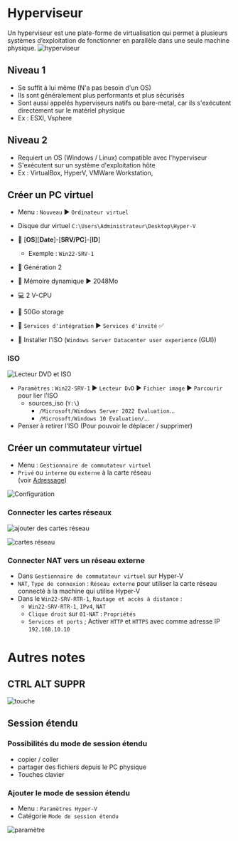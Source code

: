# Hyperviseur
Un hyperviseur est une plate-forme de virtualisation qui permet à plusieurs systèmes d’exploitation de fonctionner en parallèle dans une seule machine physique.
![hyperviseur](https://github.com/Altherneum/.github/blob/main/note/assets/images/hyperviseur-type-1-et-2.png?raw=true)

## Niveau 1
- Se suffit à lui même (N'a pas besoin d'un OS)
- Ils sont généralement plus performants et plus sécurisés 
- Sont aussi appelés hyperviseurs natifs ou bare-metal, car ils s'exécutent directement sur le matériel physique
- Ex : ESXI, Vsphere

## Niveau 2
- Requiert un OS (Windows / Linux) compatible avec l'hyperviseur
- S'exécutent sur un système d'exploitation hôte
- Ex : VirtualBox, HyperV, VMWare Workstation, 

## Créer un PC virtuel
- Menu : `Nouveau` ▶ `Ordinateur virtuel`

- Disque dur virtuel `C:\Users\Administrateur\Desktop\Hyper-V`
- 📜 [**OS**][**Date**]-[**SRV/PC**]-[**ID**]
  - Exemple : `Win22-SRV-1`
- 👴 Génération 2
- 🧠 Mémoire dynamique ▶ 2048Mo
- 💻 2 V-CPU
- 📂 50Go storage
- 💾 `Services d'intégration` ▶ `Services d'invité` ✅
- 💽 Installer l'ISO (`Windows Server Datacenter user experience` (GUI))

### ISO
![Lecteur DVD et ISO](https://github.com/Altherneum/.github/blob/main/note/assets/images/chrome_TWnWBAwE7M.png?raw=true)
- `Paramètres` : `Win22-SRV-1` ▶ `Lecteur DvD` ▶ `Fichier image` ▶ `Parcourir` pour lier l'ISO
  - sources_iso (`Y:\`)
    - `/Microsoft/Windows Server 2022 Evaluation`...
    - `/Microsoft/Windows 10 Evaluation/`...
- Penser à retirer l'ISO (Pour pouvoir le déplacer / supprimer)

## Créer un commutateur virtuel
- Menu : `Gestionnaire de commutateur virtuel`
- `Privé` ou `interne` ou `externe` à la carte réseau  
(voir [Adressage](https://doc.altherneum.fr/cours/enterprise-network#Adressage))

![Configuration](https://github.com/Altherneum/.github/blob/main/note/assets/images/chrome_ViSv9fGoJe.png?raw=true)

### Connecter les cartes réseaux
![ajouter des cartes réseau](https://github.com/Altherneum/.github/blob/main/note/assets/images/chrome_QRr4HxxUCH.png?raw=true)

![cartes réseau](https://github.com/Altherneum/.github/blob/main/note/assets/images/chrome_6iWU7wUKqo.png?raw=true)

### Connecter NAT vers un réseau externe
- Dans `Gestionnaire de commutateur virtuel` sur Hyper-V
- `NAT`, `Type de connexion` : `Réseau externe` pour utiliser la carte réseau connecté à la machine qui utilise Hyper-V
- Dans le `Win22-SRV-RTR-1`, `Routage et accès à distance` :
  - `Win22-SRV-RTR-1`, `IPv4`, `NAT`
  - `Clique droit` sur `01-NAT` : `Propriétés`
  - `Services et ports` ; Activer `HTTP` et `HTTPS` avec comme adresse IP `192.168.10.10`

# Autres notes
## CTRL ALT SUPPR
![touche](https://github.com/Altherneum/.github/blob/main/note/assets/images/chrome_9hxQEdb0vA.png?raw=true)

## Session étendu
### Possibilités du mode de session étendu
- copier / coller
- partager des fichiers depuis le PC physique
- Touches clavier

### Ajouter le mode de session étendu
- Menu : `Paramètres Hyper-V`
- Catégorie `Mode de session étendu`

![paramètre](https://github.com/Altherneum/.github/blob/main/note/assets/images/chrome_WhqhXRQbdJ.png?raw=true)